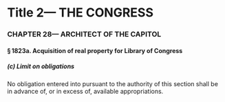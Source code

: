 
# Title 2— THE CONGRESS
### CHAPTER 28— ARCHITECT OF THE CAPITOL
#### § 1823a. Acquisition of real property for Library of Congress
##### (c) Limit on obligations

No obligation entered into pursuant to the authority of this section shall be in advance of, or in excess of, available appropriations.
